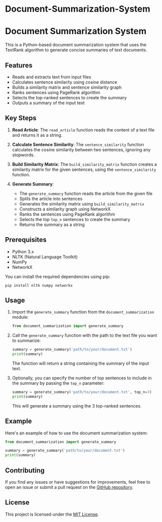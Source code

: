 # Document-Summarization-System

# Document Summarization System

This is a Python-based document summarization system that uses the TextRank algorithm to generate concise summaries of text documents.

## Features

- Reads and extracts text from input files
- Calculates sentence similarity using cosine distance
- Builds a similarity matrix and sentence similarity graph
- Ranks sentences using PageRank algorithm
- Selects the top-ranked sentences to create the summary
- Outputs a summary of the input text

## Key Steps

1. **Read Article**: The `read_article` function reads the content of a text file and returns it as a string.

2. **Calculate Sentence Similarity**: The `sentence_similarity` function calculates the cosine similarity between two sentences, ignoring any stopwords.

3. **Build Similarity Matrix**: The `build_similarity_matrix` function creates a similarity matrix for the given sentences, using the `sentence_similarity` function.

4. **Generate Summary**:
   - The `generate_summary` function reads the article from the given file
   - Splits the article into sentences
   - Generates the similarity matrix using `build_similarity_matrix`
   - Constructs a similarity graph using NetworkX
   - Ranks the sentences using PageRank algorithm
   - Selects the top `top_n` sentences to create the summary
   - Returns the summary as a string

## Prerequisites

- Python 3.x
- NLTK (Natural Language Toolkit)
- NumPy
- NetworkX

You can install the required dependencies using pip:

```
pip install nltk numpy networkx
```

## Usage

1. Import the `generate_summary` function from the `document_summarization` module:

   ```python
   from document_summarization import generate_summary
   ```

2. Call the `generate_summary` function with the path to the text file you want to summarize:

   ```python
   summary = generate_summary('path/to/your/document.txt')
   print(summary)
   ```

   The function will return a string containing the summary of the input text.

3. Optionally, you can specify the number of top sentences to include in the summary by passing the `top_n` parameter:

   ```python
   summary = generate_summary('path/to/your/document.txt', top_n=3)
   print(summary)
   ```

   This will generate a summary using the 3 top-ranked sentences.

## Example

Here's an example of how to use the document summarization system:

```python
from document_summarization import generate_summary

summary = generate_summary('path/to/your/document.txt')
print(summary)
```

## Contributing

If you find any issues or have suggestions for improvements, feel free to open an issue or submit a pull request on the [GitHub repository](https://github.com/your-username/document-summarization).

## License

This project is licensed under the [MIT License](LICENSE).
